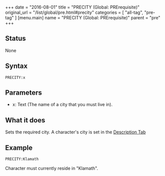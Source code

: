 +++
date = "2016-08-01"
title = "PRECITY (Global: PRErequisite)"
original_url = "/list/global/pre.html#precity"
categories = [ "all-tag", "pre-tag" ]
[menu.main]
    name = "PRECITY (Global: PRErequisite)"
    parent = "pre"
+++

## Status

None

## Syntax

`PRECITY:x`

## Parameters

-   x: Text (The name of a city that you must live in).



What it does
------------

Sets the required city. A character's city is set in the [Description
Tab](/tab/description.html)

Example
-------

`PRECITY:Klamath`

Character must currently reside in "Klamath".

